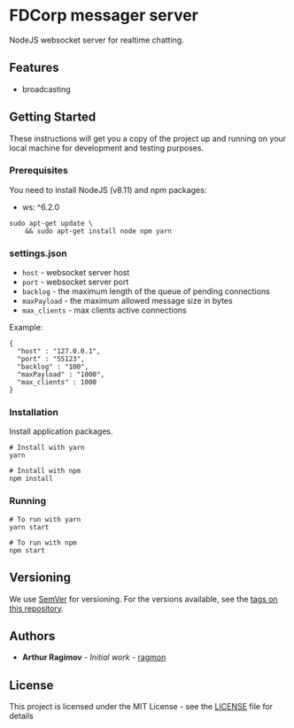 # FDCorp messager server

NodeJS websocket server for realtime chatting.

## Features

* broadcasting

## Getting Started

These instructions will get you a copy of the project up and running on your local machine for development and testing purposes.

### Prerequisites

You need to install NodeJS (v8.11) and npm packages:
* ws: ^6.2.0


```
sudo apt-get update \
    && sudo apt-get install node npm yarn
```

### settings.json

* `host` - websocket server host
* `port` - websocket server port
* `backlog` - the maximum length of the queue of pending connections
* `maxPayload` - the maximum allowed message size in bytes
* `max_clients` - max clients active connections

Example:

```
{
  "host" : "127.0.0.1",
  "port" : "55123",
  "backlog" : "100",
  "maxPayload" : "1000",
  "max_clients" : 1000
}
```

### Installation

Install application packages.

```
# Install with yarn
yarn

# Install with npm
npm install
```

### Running

```
# To run with yarn
yarn start

# To run with npm
npm start
```

## Versioning

We use [SemVer](http://semver.org/) for versioning. For the versions available, see the [tags on this repository](https://github.com/ragmon/keylogger/tags). 

## Authors

* **Arthur Ragimov** - *Initial work* - [ragmon](https://github.com/ragmon)

## License

This project is licensed under the MIT License - see the [LICENSE](LICENSE) file for details
